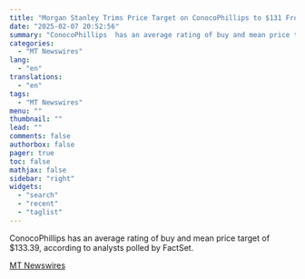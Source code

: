 ```yaml
---
title: "Morgan Stanley Trims Price Target on ConocoPhillips to $131 From $134, Keeps Overweight Rating"
date: "2025-02-07 20:52:56"
summary: "ConocoPhillips  has an average rating of buy and mean price target of $133.39, according to analysts polled by FactSet."
categories:
  - "MT Newswires"
lang:
  - "en"
translations:
  - "en"
tags:
  - "MT Newswires"
menu: ""
thumbnail: ""
lead: ""
comments: false
authorbox: false
pager: true
toc: false
mathjax: false
sidebar: "right"
widgets:
  - "search"
  - "recent"
  - "taglist"
---
```


ConocoPhillips has an average rating of buy and mean price target of $133.39, according to analysts polled by FactSet.

[MT Newswires](https://www.tradingview.com/news/mtnewswires.com:20250207:A3312406:0/)
